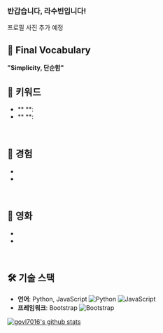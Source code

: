 ### 반갑습니다, 라수빈입니다!
프로필 사진 추가 예정

## 🤩 Final Vocabulary
**"Simplicity, 단순함"**
<br />

## 🤔 키워드
- ** **: 
- ** **: 
<br />

## 🤗 경험
-
-
<br />

## 🥹 영화
- 
-
<br />

## 🛠 기술 스택
- **언어**: Python, JavaScript
![Python](https://img.shields.io/badge/-Python-3776AB?style=flat&logo=python&logoColor=white)
![JavaScript](https://img.shields.io/badge/-JavaScript-F7DF1E?style=flat&logo=javascript&logoColor=black)
- **프레임워크**: Bootstrap
![Bootstrap](https://img.shields.io/badge/Bootstrapap-7952B3?style=flat-square&logo=bootstrap&logoColor=white)


[![govl7016's github stats](https://github-readme-stats.vercel.app/api?username=govl7016&show_icons=true)](https://github.com/govl7016/govl7016)

